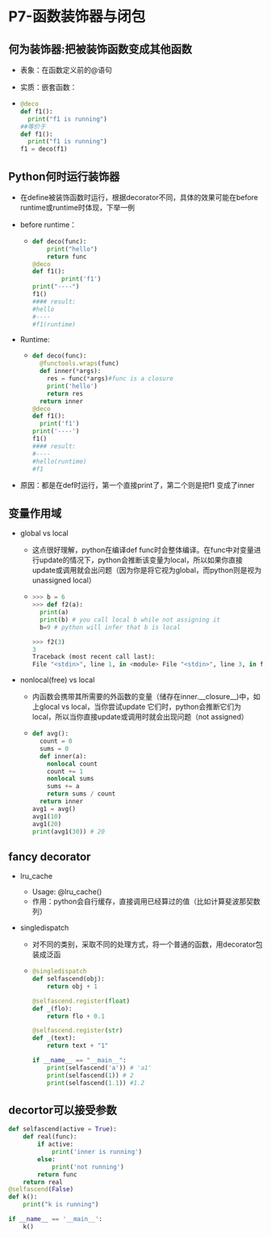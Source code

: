 # P7-函数装饰器与闭包

## 何为装饰器:把被装饰函数变成其他函数

- 表象：在函数定义前的@语句

- 实质：嵌套函数：

- ```python
  @deco
  def f1():
  	print("f1 is running")
  ##等价于
  def f1():
    print("f1 is running")
  f1 = deco(f1)
  ```

## Python何时运行装饰器

- 在define被装饰函数时运行，根据decorator不同，具体的效果可能在before runtime或runtime时体现，下举一例

- before runtime：

  - ```python
    def deco(func):
    	print("hello")
    	return func
    @deco
    def f1():
    		print('f1')
    print("----")
    f1()
    #### result:
    #hello
    #----
    #f1(runtime)
    ```

- Runtime:

  - ```python
    def deco(func):
      @functools.wraps(func)
      def inner(*args):
        res = func(*args)#func is a closure
        print('hello')
        return res
      return inner
    @deco
    def f1():
      print('f1')
    print('----')
    f1()
    #### result:
    #----
    #hello(runtime)
    #f1
    ```

- 原因：都是在def时运行，第一个直接print了，第二个则是把f1 变成了inner

## 变量作用域

- global vs local

  - 这点很好理解，python在编译def func时会整体编译。在func中对变量进行update的情况下，python会推断该变量为local，所以如果你直接update或调用就会出问题（因为你是将它视为global，而python则是视为unassigned local）

  - ```python
    >>> b = 6
    >>> def f2(a):
      print(a)
      print(b) # you call local b while not assigning it
      b=9 # python will infer that b is local
    
    >>> f2(3) 
    3 
    Traceback (most recent call last):
    File "<stdin>", line 1, in <module> File "<stdin>", line 3, in f2 UnboundLocalError: local variable 'b' referenced before assignment
    ```

    

- nonlocal(free) vs local

  - 内函数会携带其所需要的外函数的变量（储存在inner.\_\_closure\_\_)中，如上glocal vs local，当你尝试update 它们时，python会推断它们为local，所以当你直接update或调用时就会出现问题（not assigned）

  - ```python
    def avg():
      count = 0
      sums = 0
      def inner(a):
        nonlocal count
        count += 1
        nonlocal sums
        sums += a
        return sums / count
      return inner
    avg1 = avg()
    avg1(10)
    avg1(20)
    print(avg1(30)) # 20
    ```

## fancy decorator

- lru_cache
  - Usage: @lru_cache()
  -   作用：python会自行缓存，直接调用已经算过的值（比如计算斐波那契数列）

- singledispatch

  - 对不同的类别，采取不同的处理方式，将一个普通的函数，用decorator包装成泛函

  - ```python
    @singledispatch
    def selfascend(obj):
        return obj + 1
    
    @selfascend.register(float)
    def _(flo):
        return flo + 0.1
    
    @selfascend.register(str)
    def _(text):
        return text + "1"
    
    if __name__ == "__main__":
        print(selfascend('a')) # 'a1'
        print(selfascend(1)) # 2
        print(selfascend(1.1)) #1.2
    ```

## decortor可以接受参数

```python
def selfascend(active = True):
    def real(func):
        if active:
            print('inner is running')
        else:
            print('not running')
        return func
    return real
@selfascend(False)
def k():
    print("k is running")

if __name__ == '__main__':
    k()
```



